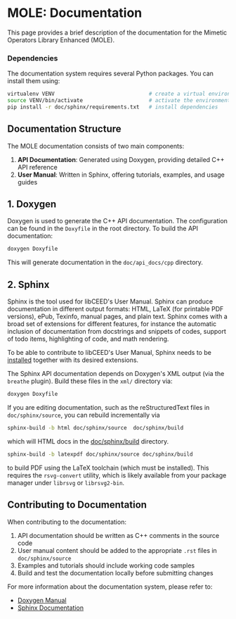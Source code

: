 # MOLE: Documentation

This page provides a brief description of the documentation for the Mimetic Operators Library Enhanced (MOLE).

### Dependencies

The documentation system requires several Python packages. You can install them using:

```sh
virtualenv VENV                              # create a virtual environment (Recommended)
source VENV/bin/activate                     # activate the environment (Recommended)
pip install -r doc/sphinx/requirements.txt   # install dependencies
```

## Documentation Structure

The MOLE documentation consists of two main components:

1. **API Documentation**: Generated using Doxygen, providing detailed C++ API reference
2. **User Manual**: Written in Sphinx, offering tutorials, examples, and usage guides

## 1. Doxygen

Doxygen is used to generate the C++ API documentation. The configuration can be found in the `Doxyfile` in the root directory. To build the API documentation:

```sh
doxygen Doxyfile
```

This will generate documentation in the `doc/api_docs/cpp` directory.

## 2. Sphinx

Sphinx is the tool used for libCEED's User Manual. Sphinx can produce documentation in different output formats: HTML, LaTeX (for printable PDF versions), ePub, Texinfo, manual pages, and plain text. Sphinx comes with a broad set of extensions for different features, for instance the automatic inclusion of documentation from docstrings and snippets of codes, support of todo items, highlighting of code, and math rendering.

To be able to contribute to libCEED's User Manual, Sphinx needs to be [installed](http://www.sphinx-doc.org/en/master/usage/installation.html) together with its desired extensions.

The Sphinx API documentation depends on Doxygen's XML output (via the `breathe` plugin).  Build these files in the `xml/` directory via:

```sh
doxygen Doxyfile
```

If you are editing documentation, such as the reStructuredText files in `doc/sphinx/source`, you can rebuild incrementally via

```sh
sphinx-build -b html doc/sphinx/source  doc/sphinx/build 
```
which will HTML docs in the [doc/sphinx/build](./sphinx/build) directory.

```sh
sphinx-build -b latexpdf doc/sphinx/source doc/sphinx/build 
```

to build PDF using the LaTeX toolchain (which must be installed).
This requires the `rsvg-convert` utility, which is likely available from your package manager under `librsvg` or `librsvg2-bin`.

## Contributing to Documentation

When contributing to the documentation:

1. API documentation should be written as C++ comments in the source code
2. User manual content should be added to the appropriate `.rst` files in `doc/sphinx/source`
3. Examples and tutorials should include working code samples
4. Build and test the documentation locally before submitting changes

For more information about the documentation system, please refer to:
- [Doxygen Manual](https://www.doxygen.nl/manual/)
- [Sphinx Documentation](https://www.sphinx-doc.org/)
